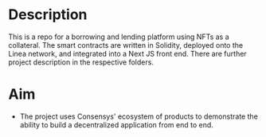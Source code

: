 # Description
This is a repo for a borrowing and lending platform using NFTs as a collateral.
The smart contracts are written in Solidity, deployed onto the Linea network, and integrated into a Next JS front end.
There are further project description in the respective folders.

# Aim
- The project uses Consensys' ecosystem of products to demonstrate the ability to build a decentralized application from end to end.